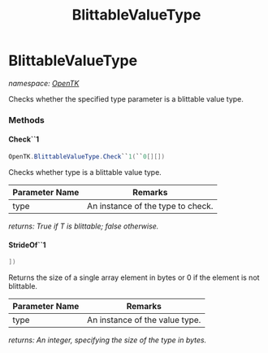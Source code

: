 ﻿---
title: BlittableValueType
---

# BlittableValueType
_namespace: [OpenTK](N-OpenTK.html)_

Checks whether the specified type parameter is a blittable value type.

### Methods

#### Check``1
```csharp
OpenTK.BlittableValueType.Check``1(``0[][])
```
Checks whether type is a blittable value type.

|Parameter Name|Remarks|
|--------------|-------|
|type|An instance of the type to check.|

_returns: True if T is blittable; false otherwise._

#### StrideOf``1
```csharp
])
```
Returns the size of a single array element in bytes or 0 if the element is not blittable.

|Parameter Name|Remarks|
|--------------|-------|
|type|An instance of the value type.|

_returns: An integer, specifying the size of the type in bytes._




